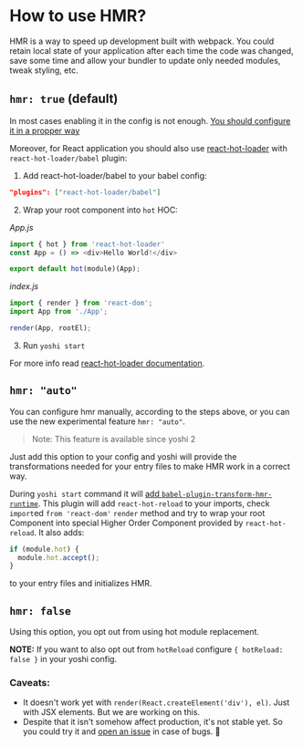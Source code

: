 # How to use HMR?
HMR is a way to speed up development built with webpack. You could retain local state of your application after each time the code was changed, save some time and allow your bundler to update only needed modules, tweak styling, etc.

## `hmr: true` (default)
In most cases enabling it in the config is not enough.
[You should configure it in a propper way](https://webpack.js.org/api/hot-module-replacement/)

Moreover, for React application you should also use [react-hot-loader](https://github.com/gaearon/react-hot-loader) with `react-hot-loader/babel` plugin:

1. Add react-hot-loader/babel to your babel config:
```json
"plugins": ["react-hot-loader/babel"]
```

2. Wrap your root component into `hot` HOC:

*App.js*
```js
import { hot } from 'react-hot-loader'
const App = () => <div>Hello World!</div>

export default hot(module)(App);
```

*index.js*
```js
import { render } from 'react-dom';
import App from './App';

render(App, rootEl);
```

3. Run `yoshi start`

For more info read [react-hot-loader documentation](https://github.com/gaearon/react-hot-loader#install).


## `hmr: "auto"`

You can configure hmr manually, according to the steps above, or you can use the new experimental feature `hmr: "auto"`.

> Note: This feature is available since yoshi 2

Just add this option to your config and yoshi will provide the transformations needed for your entry files to make HMR work in a correct way.

During `yoshi start` command it will [add `babel-plugin-transform-hmr-runtime`](https://github.com/wix/yoshi/pull/189). This plugin will add `react-hot-reload` to your imports, check `import`ed `from 'react-dom'` `render` method and try to wrap your root Component into special Higher Order Component provided by `react-hot-reload`.
It also adds:
```js
if (module.hot) {
  module.hot.accept();
}
```
to your entry files and initializes HMR.

## `hmr: false`
Using this option, you opt out from using hot module replacement.

**NOTE:** If you want to also opt out from `hotReload` configure `{ hotReload: false }` in your yoshi config.

### Caveats:
- It doesn't work yet with `render(React.createElement('div'), el)`. Just with JSX elements. But we are working on this.
- Despite that it isn't somehow affect production, it's not stable yet. So you could try it and [open an issue](https://github.com/wix/yoshi/issues) in case of bugs. 🙏
